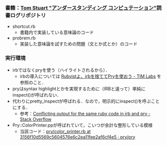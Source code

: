 ### 書籍：[Tom Stuart "アンダースタンディング コンピュテーション"](http://www.oreilly.co.jp/books/9784873116976/)読書ログリポジトリ
- shortcut.rb
  - 書籍内で実装している意味論のコード
- probrem.rb
  - 実装した意味論を試すための問題（文とか式とか）のコード

### 実行環境
- irbではなくpryを使う（ハイライトされるから）．
  - irbの導入については [Rubyistよ、irbを捨ててPryを使おう - TIM Labs](http://labs.timedia.co.jp/2011/12/rubyist-should-use-pry.html) を参照のこと．
- pryはsyntax highlightとかを実現するために（IRBと違って）単純にinspect()が呼ばれない．
- 代わりにpretty_inspectが呼ばれる．なので，明示的にinspect()を呼ぶことにする．
  - 参考：[Conflicting output for the same ruby code in irb and pry - Stack Overflow](http://stackoverflow.com/questions/17013948/conflicting-output-for-the-same-ruby-code-in-irb-and-pry)
- Pry::ColorPrinter.ppが呼ばれていて，こいつが余計な整形している模様
  - 当該コード：[pry/color_printer.rb at 3156f10d5569c5604576e6c2ea11fee2af6cf4e5 · pry/pry](https://github.com/pry/pry/blob/3156f10d5569c5604576e6c2ea11fee2af6cf4e5/lib/pry/color_printer.rb)

